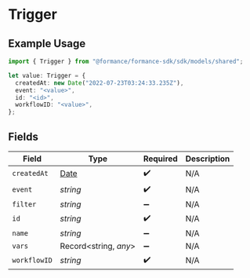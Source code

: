 # Trigger

## Example Usage

```typescript
import { Trigger } from "@formance/formance-sdk/sdk/models/shared";

let value: Trigger = {
  createdAt: new Date("2022-07-23T03:24:33.235Z"),
  event: "<value>",
  id: "<id>",
  workflowID: "<value>",
};
```

## Fields

| Field                                                                                         | Type                                                                                          | Required                                                                                      | Description                                                                                   |
| --------------------------------------------------------------------------------------------- | --------------------------------------------------------------------------------------------- | --------------------------------------------------------------------------------------------- | --------------------------------------------------------------------------------------------- |
| `createdAt`                                                                                   | [Date](https://developer.mozilla.org/en-US/docs/Web/JavaScript/Reference/Global_Objects/Date) | :heavy_check_mark:                                                                            | N/A                                                                                           |
| `event`                                                                                       | *string*                                                                                      | :heavy_check_mark:                                                                            | N/A                                                                                           |
| `filter`                                                                                      | *string*                                                                                      | :heavy_minus_sign:                                                                            | N/A                                                                                           |
| `id`                                                                                          | *string*                                                                                      | :heavy_check_mark:                                                                            | N/A                                                                                           |
| `name`                                                                                        | *string*                                                                                      | :heavy_minus_sign:                                                                            | N/A                                                                                           |
| `vars`                                                                                        | Record<string, *any*>                                                                         | :heavy_minus_sign:                                                                            | N/A                                                                                           |
| `workflowID`                                                                                  | *string*                                                                                      | :heavy_check_mark:                                                                            | N/A                                                                                           |